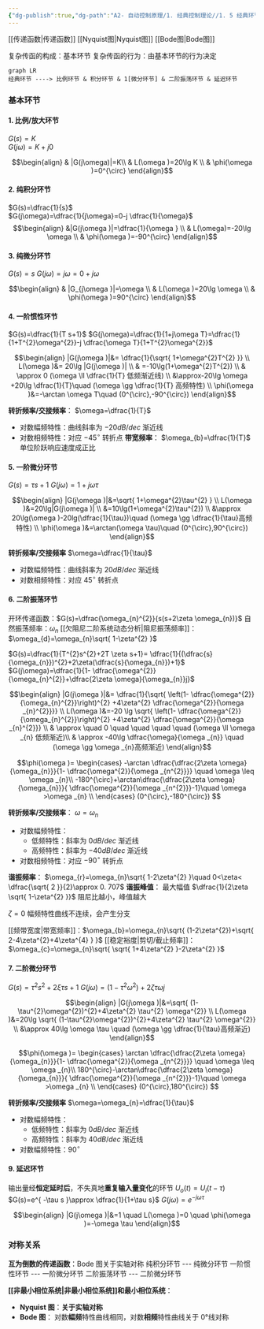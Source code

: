 ```yaml
---
{"dg-publish":true,"dg-path":"A2- 自动控制原理/1. 经典控制理论//1. 5 经典环节的传递函数. md","permalink":"/A2- 自动控制原理/1. 经典控制理论//1. 5 经典环节的传递函数/","dgPassFrontmatter":true,"noteIcon":"","created":"2024-04-16T13:01:27.000+08:00","updated":"2025-04-28T10:13:10.000+08:00"}
---
```


[[传递函数\|传递函数]]
[[Nyquist图\|Nyquist图]]   [[Bode图\|Bode图]]

复杂传函的构成：基本环节 
复杂传函的行为：由基本环节的行为决定

```mermaid
graph LR
经典环节 ----> 比例环节 & 积分环节 & 1[微分环节] & 二阶振荡环节 & 延迟环节
```

### 基本环节
#### 1.  比例/放大环节
$G(s)=K$   
$G(j\omega)=K+j0$

$$\begin{align}
 & |G(j\omega)|=K\\ 
& L(\omega )=20\lg K \\
 & \phi(\omega )=0^{\circ}
\end{align}$$

#### 2.  纯积分环节
$G(s)=\dfrac{1}{s}$    
$G(j\omega)=\dfrac{1}{j\omega}=0-j \dfrac{1}{\omega}$
$$\begin{align}
 &|G(j\omega )|=\dfrac{1}{\omega } \\
& L(\omega)=-20\lg \omega  \\
 & \phi(\omega )=-90^{\circ}
\end{align}$$

#### 3.  纯微分环节

$G(s)=s$
$G(j\omega)=j\omega=0+j\omega$

$$\begin{align} 
& |G_{j\omega }|=\omega  \\ 
& L(\omega )=20\lg \omega  \\
 & \phi(\omega )=90^{\circ}
\end{align}$$

#### 4.  一阶惯性环节
$G(s)=\dfrac{1}{T s+1}$
$G(j\omega)=\dfrac{1}{1+j\omega T}=\dfrac{1}{1+T^{2}\omega^{2}}-j \dfrac{\omega T}{1+T^{2}\omega^{2}}$

$$\begin{align}
 |G(j\omega )|&= \dfrac{1}{\sqrt{ 1+\omega^{2}T^{2} }} \\
 L(\omega )&= 20\lg |G(j\omega )| \\
 & =-10\lg(1+\omega^{2}T^{2}) \\
 & \approx 0 (\omega \ll \dfrac{1}{T} 低频渐近线) \\
&\approx-20\lg \omega +20\lg \dfrac{1}{T}\quad (\omega \gg \dfrac{1}{T} 高频特性) \\
 \phi(\omega )&=-\arctan \omega T\quad (0^{\circ},-90^{\circ})
\end{align}$$



**转折频率/交接频率**：   $\omega=\dfrac{1}{T}$   
- 对数幅频特性：曲线斜率为 $-20dB/dec$ 渐近线
- 对数相频特性：对应 $-45^{\circ}$  转折点
**带宽频率**：  $\omega_{b}=\dfrac{1}{T}$
单位阶跃响应速度成正比
#### 5.  一阶微分环节
$G(s)=\tau s+1$
$G(j\omega)=1+j\omega \tau$

$$\begin{align}
|G(j\omega )|&=\sqrt{ 1+\omega^{2}\tau^{2} } \\
L(\omega )&=20\lg|G(j\omega )| \\
&=10\lg(1+\omega^{2}\tau^{2}) \\
&\approx 20\lg(\omega )-20lg(\dfrac{1}{\tau})\quad  (\omega \gg \dfrac{1}{\tau}高频特性) \\
\phi(\omega )&=\arctan(\omega \tau)\quad (0^{\circ},90^{\circ})
\end{align}$$


**转折频率/交接频率**   $\omega=\dfrac{1}{\tau}$   
- 对数幅频特性：曲线斜率为 $20dB/dec$ 渐近线
- 对数相频特性：对应 $45^{\circ}$  转折点
#### 6.  二阶振荡环节
开环传递函数：$G(s)=\dfrac{\omega_{n}^{2}}{s(s+2\zeta \omega_{n})}$
自然振荡频率：$\omega_{n}$
[[欠阻尼二阶系统动态分析\|阻尼振荡频率]]：$\omega_{d}=\omega_{n}\sqrt{ 1-\zeta^{2} }$


$G(s)=\dfrac{1}{T^{2}s^{2}+2T \zeta s+1}= \dfrac{1}{(\dfrac{s}{\omega_{n}})^{2}+2\zeta(\dfrac{s}{\omega_{n}})+1}$
$G(j\omega)=\dfrac{1}{1- \dfrac{\omega^{2}}{\omega_{n}^{2}}+\dfrac{2\zeta \omega}{\omega_{n}}j}$


$$\begin{align}
 |G(j\omega )|&= \dfrac{1}{\sqrt{ \left(1- \dfrac{\omega^{2}}{\omega_{n}^{2}}\right)^{2} +4\zeta^{2} \dfrac{\omega^{2}}{\omega _{n}^{2}}}} \\
L(\omega )&=-20 \lg \sqrt{  \left(1- \dfrac{\omega^{2}}{\omega_{n}^{2}}\right)^{2} +4\zeta^{2} \dfrac{\omega^{2}}{\omega _{n}^{2}}} \\
 & \approx \quad 0    \quad \quad \quad \quad  (\omega \ll \omega _{n} 低频渐近)\\
& \approx -40\lg \dfrac{\omega}{\omega _{n}} \quad (\omega \gg \omega _{n}高频渐近)
\end{align}$$


$$\phi(\omega )= \begin{cases}
-\arctan \dfrac{\dfrac{2\zeta \omega}{\omega_{n}}}{1- \dfrac{\omega^{2}}{\omega _{n^{2}}}} \quad \omega \leq \omega _{n}\\
-180^{\circ}+\arctan\dfrac{\dfrac{2\zeta \omega}{\omega_{n}}}{ \dfrac{\omega^{2}}{\omega _{n^{2}}}-1}\quad \omega >\omega _{n} \\
\end{cases}
(0^{\circ},-180^{\circ})
$$


**转折频率/交接频率**：   $\omega=\omega_{n}$  
- 对数幅频特性：
	- 低频特性：斜率为 $0dB/dec$ 渐近线
	- 高频特性：斜率为 $-40dB/dec$ 渐近线
- 对数相频特性：对应 $-90^{\circ}$ 转折点

**谐振频率**：  $\omega_{r}=\omega_{n}\sqrt{ 1-2\zeta^{2} }\quad 0<\zeta< \dfrac{\sqrt{ 2 }}{2}\approx 0. 707$
**谐振峰值**： 最大幅值  $\dfrac{1}{2\zeta \sqrt{ 1-\zeta^{2} }}$    阻尼比越小，峰值越大

$\zeta=0$ 幅频特性曲线不连续，会产生分支

[[频带宽度\|带宽频率]]：$\omega_{b}=\omega_{n}\sqrt{ (1-2\zeta^{2})+\sqrt{ 2-4\zeta^{2}+4\zeta^{4} } }$
[[稳定裕度\|剪切/截止频率]]：$\omega_{c}=\omega_{n}\sqrt{ \sqrt{ 1+4\zeta^{2} }-2\zeta^{2} }$


#### 7.  二阶微分环节
$G(s)=\tau^{2} s^{2}+2\xi \tau s+1$
$G(j\omega)=(1-\tau^{2}\omega^{2})+2\zeta \tau \omega j$

$$\begin{align}
|G(j\omega )|&=\sqrt{  (1-\tau^{2}\omega^{2})^{2}+4\zeta^{2} \tau^{2} \omega^{2}} \\
L(\omega )&=20\lg \sqrt{  (1-\tau^{2}\omega^{2})^{2}+4\zeta^{2} \tau^{2} \omega^{2}} \\
&\approx 40\lg \omega \tau \quad (\omega \gg \dfrac{1}{\tau}高频渐近)
\end{align}$$

$$\phi(\omega )= \begin{cases}
\arctan \dfrac{\dfrac{2\zeta \omega}{\omega_{n}}}{1- \dfrac{\omega^{2}}{\omega _{n^{2}}}} \quad \omega \leq \omega _{n}\\
180^{\circ}-\arctan\dfrac{\dfrac{2\zeta \omega}{\omega_{n}}}{ \dfrac{\omega^{2}}{\omega _{n^{2}}}-1}\quad \omega >\omega _{n} \\
\end{cases}
(0^{\circ},180^{\circ})
$$


**转折频率/交接频率**   $\omega=\omega_{n}=\dfrac{1}{\tau}$  
- 对数幅频特性：
	- 低频特性：斜率为 $0dB/dec$ 渐近线
	- 高频特性：斜率为 $40dB/dec$ 渐近线
- 对数幅频特性：$90^{\circ}$


#### 9. 延迟环节
输出量经**恒定延时后**，不失真地**重复输入量变化**的环节
$U_{o}(t)=U_{i}(t-\tau)$
$G(s)=e^{ -\tau s }\approx \dfrac{1}{1+\tau s}$
$G(j\omega)=e^{ -j\omega \tau }$

$$\begin{align}
|G(j\omega )|&=1 \quad   L(\omega )=0 \quad \phi(\omega )=-\omega \tau
\end{align}$$

### 对称关系
**互为倒数的传递函数**：Bode 图关于实轴对称
	纯积分环节  ---  纯微分环节
	一阶惯性环节 --- 一阶微分环节
	二阶振荡环节 --- 二阶微分环节 
	
**[[非最小相位系统\|非最小相位系统]]和最小相位系统**：
- **Nyquist 图**：**关于实轴对称**
- **Bode 图**： 对数**幅频**特性曲线相同，对数**相频**特性曲线关于 0°线对称

